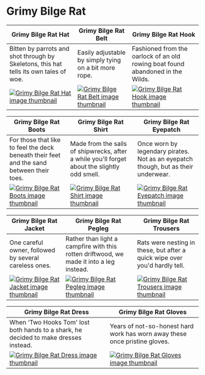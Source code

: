 # Grimy Bilge Rat

| Grimy Bilge Rat Hat | Grimy Bilge Rat Belt | Grimy Bilge Rat Hook |
| ------------------- | -------------------- | -------------------- |
| Bitten by parrots and shot through by Skeletons, this hat tells its own tales of woe. | Easily adjustable by simply tying on a bit more rope. | Fashioned from the oarlock of an old rowing boat found abandoned in the Wilds. |
| [![Grimy Bilge Rat Hat image thumbnail](https://seaofthieves.wiki.gg/images/d/d1/Grimy_Bilge_Rat_Hat.png)](https://seaofthieves.wiki.gg/wiki/Grimy_Bilge_Rat_Hat) | [![Grimy Bilge Rat Belt image thumbnail](https://seaofthieves.wiki.gg/images/9/90/Grimy_Bilge_Rat_Belt.png)](https://seaofthieves.wiki.gg/wiki/Grimy_Bilge_Rat_Belt) | [![Grimy Bilge Rat Hook image thumbnail](https://seaofthieves.wiki.gg/images/9/92/Grimy_Bilge_Rat_Hook.png)](https://seaofthieves.wiki.gg/wiki/Grimy_Bilge_Rat_Hook) |

| Grimy Bilge Rat Boots | Grimy Bilge Rat Shirt | Grimy Bilge Rat Eyepatch |
| --------------------- | --------------------- | ------------------------ |
| For those that like to feel the deck beneath their feet and the sand between their toes. | Made from the sails of shipwrecks, after a while you'll forget about the slightly odd smell. | Once worn by legendary pirates. Not as an eyepatch though, but as their underwear. |
| [![Grimy Bilge Rat Boots image thumbnail](https://seaofthieves.wiki.gg/images/3/39/Grimy_Bilge_Rat_Boots.png)](https://seaofthieves.wiki.gg/wiki/Grimy_Bilge_Rat_Boots) | [![Grimy Bilge Rat Shirt image thumbnail](https://seaofthieves.wiki.gg/images/4/48/Grimy_Bilge_Rat_Shirt.png)](https://seaofthieves.wiki.gg/wiki/Grimy_Bilge_Rat_Shirt) | [![Grimy Bilge Rat Eyepatch image thumbnail](https://seaofthieves.wiki.gg/images/9/9a/Grimy_Bilge_Rat_Eyepatch.png)](https://seaofthieves.wiki.gg/wiki/Grimy_Bilge_Rat_Eyepatch) |

| Grimy Bilge Rat Jacket | Grimy Bilge Rat Pegleg | Grimy Bilge Rat Trousers |
| ---------------------- | ---------------------- | ------------------------ |
| One careful owner, followed by several careless ones. | Rather than light a campfire with this rotten driftwood, we made it into a leg instead. | Rats were nesting in these, but after a quick wipe over you'd hardly tell. |
| [![Grimy Bilge Rat Jacket image thumbnail](https://seaofthieves.wiki.gg/images/9/96/Grimy_Bilge_Rat_Jacket.png)](https://seaofthieves.wiki.gg/wiki/Grimy_Bilge_Rat_Jacket) | [![Grimy Bilge Rat Pegleg image thumbnail](https://seaofthieves.wiki.gg/images/5/56/Grimy_Bilge_Rat_Pegleg.png)](https://seaofthieves.wiki.gg/wiki/Grimy_Bilge_Rat_Pegleg) | [![Grimy Bilge Rat Trousers image thumbnail](https://seaofthieves.wiki.gg/images/4/41/Grimy_Bilge_Rat_Trousers.png)](https://seaofthieves.wiki.gg/wiki/Grimy_Bilge_Rat_Trousers) |

| Grimy Bilge Rat Dress | Grimy Bilge Rat Gloves |
| --------------------- | ---------------------- |
| When ‘Two Hooks Tom' lost both hands to a shark, he decided to make dresses instead. | Years of not-so-honest hard work has worn away these once pristine gloves. |
| [![Grimy Bilge Rat Dress image thumbnail](https://seaofthieves.wiki.gg/images/c/c8/Grimy_Bilge_Rat_Dress.png)](https://seaofthieves.wiki.gg/wiki/Grimy_Bilge_Rat_Dress) | [![Grimy Bilge Rat Gloves image thumbnail](https://seaofthieves.wiki.gg/images/4/46/Grimy_Bilge_Rat_Gloves.png)](https://seaofthieves.wiki.gg/wiki/Grimy_Bilge_Rat_Gloves) |
